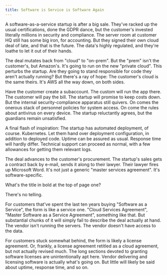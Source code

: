 ```yaml
---
title: Software is Service is Software Again
---
```


A software-as-a-service startup is after a big sale.  They've racked up the usual certifications, done the GDPR dance, but the customer's invested literally millions in security and compliance.  The server room at customer HQ still has some big iron, for accounting.  But they signed their own cloud deal of late, and that is the future.  The data's highly regulated, and they're loathe to let it out of their hands.

The deal mutates back from "cloud" to "on-prem".  But the "prem" isn't the customer's, but Amazon's.  It's going to run on the new "private cloud".  This perturbs the startup.  Are they going to stand responsible for code they aren't actually running?  But there's a ray of hope: The customer's cloud is the same theirs.  It's AWS all the way down, on both sides.

Have the customer create a subaccount.   The custom will run the app there.  The customer will pay the bill.  The startup will promise to keep costs down.  But the internal security-compliance apparatus still quivers.  On comes the onerous stack of personnel policies for system access.  On come the rules about antivirus on every device.  The startup reluctantly agrees, but the guardians remain unsatisfied.

A final flash of inspiration: The startup has automated deployment, of course.  Kubernetes.  Let them hand over deployment configuration, in addition to deployed code.  Uptime can be assured as usual.  Response time will hardly differ.  Technical support can proceed as normal, with a few allowances for getting them relevant logs.

The deal advances to the customer's procurement.  The startup's sales gets a contract back by e-mail, sends it along to their lawyer.  Their lawyer fires up Microsoft Word.  It's not just a generic "master services agreement".  It's software-specific.

What's the title in bold at the top of page one?

There's no telling.

For customers that've spent the last ten years buying "Software as a Service", the form is like a service one.  "Cloud Services Agreement", "Master Software as a Service Agreement", something like that.  But substantial chunks of it will simply fail to describe the deal actually at hand.  The vendor isn't running the servers.  The vendor doesn't have access to the data.

For customers stuck somewhat behind, the form is likely a license agreement.  Or, frankly, a license agreement retitled as a cloud agreement, but not actually revised much.  The long sections devoted to granting software licenses are unintentionally apt here.  Vendor delivering and licensing software is actually what's going on.  But little will likely be said about uptime, response time, and so on.
